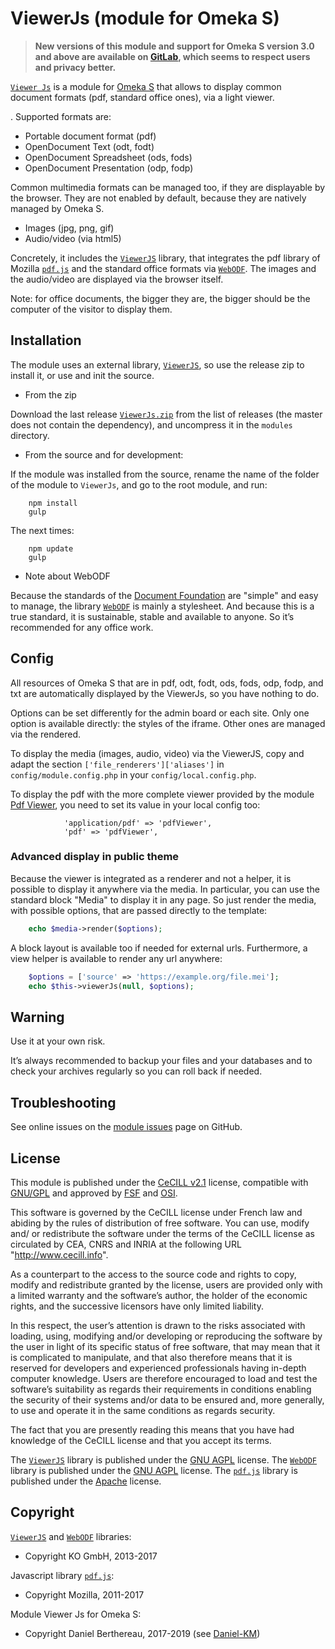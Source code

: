 ViewerJs (module for Omeka S)
=============================

> __New versions of this module and support for Omeka S version 3.0 and above
> are available on [GitLab], which seems to respect users and privacy better.__

[`Viewer Js`] is a module for [Omeka S] that allows to display common document
formats (pdf, standard office ones), via a light viewer.

. Supported formats are:

- Portable document format (pdf)
- OpenDocument Text (odt, fodt)
- OpenDocument Spreadsheet (ods, fods)
- OpenDocument Presentation (odp, fodp)

Common multimedia formats can be managed too, if they are displayable by the
browser. They are not enabled by default, because they are natively managed by
Omeka S.

- Images (jpg, png, gif)
- Audio/video (via html5)

Concretely, it includes the [`ViewerJS`] library, that integrates the pdf
library of Mozilla [`pdf.js`] and the standard office formats via [`WebODF`]. The
images and the audio/video are displayed via the browser itself.

Note: for office documents, the bigger they are, the bigger should be the
computer of the visitor to display them.


Installation
------------

The module uses an external library, [`ViewerJS`], so use the release zip to
install it, or use and init the source.

* From the zip

Download the last release [`ViewerJs.zip`] from the list of releases (the master
does not contain the dependency), and uncompress it in the `modules` directory.

* From the source and for development:

If the module was installed from the source, rename the name of the folder of
the module to `ViewerJs`, and go to the root module, and run:

```
    npm install
    gulp
```

The next times:

```
    npm update
    gulp
```

* Note about WebODF

Because the standards of the [Document Foundation] are "simple" and easy to
manage, the library [`WebODF`] is mainly a stylesheet. And because this is a true
standard, it is sustainable, stable and available to anyone. So it’s recommended
for any office work.


Config
------

All resources of Omeka S that are in pdf, odt, fodt, ods, fods, odp, fodp, and
txt are automatically displayed by the ViewerJs, so you have nothing to do.

Options can be set differently for the admin board or each site. Only one option
is available directly: the styles of the iframe. Other ones are managed via the
rendered.

To display the media (images, audio, video) via the ViewerJS, copy and adapt the
section `['file_renderers']['aliases']` in `config/module.config.php` in your
`config/local.config.php`.

To display the pdf with the more complete viewer provided by the module [Pdf Viewer],
you need to set its value in your local config too:

```
            'application/pdf' => 'pdfViewer',
            'pdf' => 'pdfViewer',
```


### Advanced display in public theme

Because the viewer is integrated as a renderer and not a helper, it is possible
to display it anywhere via the media. In particular, you can use the standard
block "Media" to display it in any page. So just render the media, with possible
options, that are passed directly to the template:

```php
    echo $media->render($options);
```

A block layout is available too if needed for external urls. Furthermore, a view
helper is available to render any url anywhere:

```php
    $options = ['source' => 'https://example.org/file.mei'];
    echo $this->viewerJs(null, $options);
```


Warning
-------

Use it at your own risk.

It’s always recommended to backup your files and your databases and to check
your archives regularly so you can roll back if needed.


Troubleshooting
---------------

See online issues on the [module issues] page on GitHub.


License
-------

This module is published under the [CeCILL v2.1] license, compatible with
[GNU/GPL] and approved by [FSF] and [OSI].

This software is governed by the CeCILL license under French law and abiding by
the rules of distribution of free software. You can use, modify and/ or
redistribute the software under the terms of the CeCILL license as circulated by
CEA, CNRS and INRIA at the following URL "http://www.cecill.info".

As a counterpart to the access to the source code and rights to copy, modify and
redistribute granted by the license, users are provided only with a limited
warranty and the software’s author, the holder of the economic rights, and the
successive licensors have only limited liability.

In this respect, the user’s attention is drawn to the risks associated with
loading, using, modifying and/or developing or reproducing the software by the
user in light of its specific status of free software, that may mean that it is
complicated to manipulate, and that also therefore means that it is reserved for
developers and experienced professionals having in-depth computer knowledge.
Users are therefore encouraged to load and test the software’s suitability as
regards their requirements in conditions enabling the security of their systems
and/or data to be ensured and, more generally, to use and operate it in the same
conditions as regards security.

The fact that you are presently reading this means that you have had knowledge
of the CeCILL license and that you accept its terms.

The [`ViewerJS`] library is published under the [GNU AGPL] license.
The [`WebODF`] library is published under the [GNU AGPL] license.
The [`pdf.js`] library is published under the [Apache] license.


Copyright
---------

[`ViewerJS`] and [`WebODF`] libraries:

* Copyright KO GmbH, 2013-2017

Javascript library [`pdf.js`]:

* Copyright Mozilla, 2011-2017

Module Viewer Js for Omeka S:

* Copyright Daniel Berthereau, 2017-2019 (see [Daniel-KM])


[`Viewer Js`]: https://github.com/Daniel-KM/Omeka-S-module-ViewerJs
[Omeka S]: https://omeka.org/s
[`ViewerJS`]: https://viewerjs.org
[`ViewerJs.zip`]: https://github.com/Daniel-KM/Omeka-S-module-ViewerJs/releases
[`pdf.js`]: https://mozilla.github.io/pdf.js
[`WebODF`]: https://github.com/kogmbh/WebODF
[Document Foundation]: https://www.documentfoundation.org
[Pdf Viewer]: https://github.com/Daniel-KM/Omeka-S-module-PdfViewer
[module issues]: https://github.com/Daniel-KM/Omeka-S-module-ViewerJs/issues
[CeCILL v2.1]: https://www.cecill.info/licences/Licence_CeCILL_V2.1-en.html
[GNU/GPL]: https://www.gnu.org/licenses/gpl-3.0.html
[FSF]: https://www.fsf.org
[OSI]: http://opensource.org
[Apache]: https://github.com/mozilla/pdf.js/blob/master/LICENSE
[GNU AGPL]: https://www.gnu.org/licenses/agpl-3.0.html
[GitLab]: https://gitlab.com/Daniel-KM
[Daniel-KM]: https://github.com/Daniel-KM "Daniel Berthereau"
